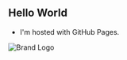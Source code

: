 ## Hello World

- I'm hosted with GitHub Pages.

![Brand Logo](Natenumber12.github.io/asstes/Owl_logo.png)
